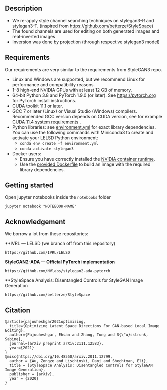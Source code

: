 ## Description
- We re-apply style channel searching techniques on stylegan3-R and stylegan3-T. (inspired from https://github.com/betterze/StyleSpace)
- The found channels are used for editing on both generated images and real-inverted images
- Inversion was done by projection (through respective stylegan3 model)


## Requirements

Our requirements are very similar to the requirements from StyleGAN3 repo.

* Linux and Windows are supported, but we recommend Linux for performance and compatibility reasons.
* 1&ndash;8 high-end NVIDIA GPUs with at least 12 GB of memory.
* 64-bit Python 3.8 and PyTorch 1.9.0 (or later). See https://pytorch.org for PyTorch install instructions.
* CUDA toolkit 11.1 or later.
* GCC 7 or later (Linux) or Visual Studio (Windows) compilers. Recommended GCC version depends on CUDA version, see for
  example [CUDA 11.4 system requirements](https://docs.nvidia.com/cuda/archive/11.4.1/cuda-installation-guide-linux/index.html#system-requirements)
  .
* Python libraries: see [environment.yml](./environment.yml) for exact library dependencies. You can use the following
  commands with Miniconda3 to create and activate your LELSD Python environment:
    - `conda env create -f environment.yml`
    - `conda activate stylegan3`
* Docker users:
    - Ensure you have correctly installed
      the [NVIDIA container runtime](https://docs.docker.com/config/containers/resource_constraints/#gpu).
    - Use the [provided Dockerfile](./Dockerfile) to build an image with the required library dependencies.

## Getting started

Open jupyter notebooks inside the `notebooks` folder

```
jupyter notebook "NOTEBOOK-NAME"
```

## Acknowledgement

We borrow a lot from these repositories:

**IVRL — LELSD (we branch off from this repository)

```
https://github.com/IVRL/LELSD
```

**StyleGAN2-ADA — Official PyTorch implementation**

```
https://github.com/NVlabs/stylegan2-ada-pytorch
```

**StyleSpace Analysis: Disentangled Controls for StyleGAN Image Generation
```
https://github.com/betterze/StyleSpace
```
## Citation
```
@article{pajouheshgar2021optimizing,
  title={Optimizing Latent Space Directions For GAN-based Local Image Editing},
  author={Pajouheshgar, Ehsan and Zhang, Tong and S{\"u}sstrunk, Sabine},
  journal={arXiv preprint arXiv:2111.12583},
  year={2021}
}
@misc{https://doi.org/10.48550/arxiv.2011.12799,
  author = {Wu, Zongze and Lischinski, Dani and Shechtman, Eli},
  title = {StyleSpace Analysis: Disentangled Controls for StyleGAN Image Generation},
  publisher = {arXiv},
  year = {2020}
}
```
